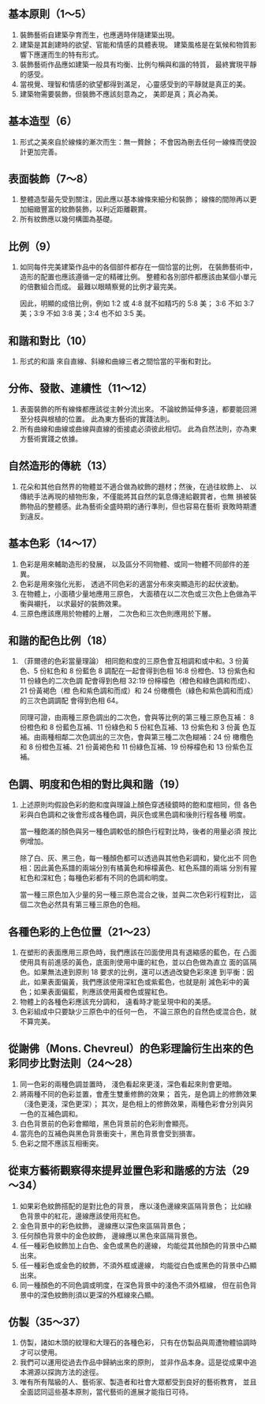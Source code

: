 基本原則（1～5）
----------------

1. 裝飾藝術自建築孕育而生，也應適時伴隨建築出現。
1. 建築是其創建時的欲望、官能和情感的具體表現。
	建築風格是在氣候和物質影響下應運而生的特有形式。
1. 裝飾藝術作品應如建築一般具有均衡、比例勻稱與和諧的特質，
	最終實現平靜的感受。
1. 當視覺、理智和情感的欲望都得到滿足，
	心靈感受到的平靜就是真正的美。
1. 建築物需要裝飾，但裝飾不應該刻意為之，
	美即是真；真必為美。


基本造型（6）
-------------

1. 形式之美來自於線條的漸次而生：無一贅餘；
	不會因為刪去任何一線條而使設計更加完善。


表面裝飾（7～8）
----------------

1. 整體造型最先受到關注，因此應以基本線條來細分和裝飾；
	線條的間隙再以更加細緻豐富的紋飾裝飾，以利近距離觀賞。
1. 所有紋飾應以幾何構圖為基礎。


比例（9）
---------

1. 如同每件完美建築作品中的各個部件都存在一個恰當的比例，
	在裝飾藝術中，造形的配置也應該遵循一定的精確比例。
	整體和各別部件都應該由某個小單元的倍數組合而成。
	最難以眼睛察覺的比例才最完美。
	
	因此，明顯的成倍比例，例如 1:2 或 4:8 就不如精巧的 5:8 美；
	3:6 不如 3:7 美；3:9 不如 3:8 美；3:4 也不如 3:5 美。
	
	
和諧和對比（10）
----------------
	
1. 形式的和諧
	來自直線、斜線和曲線三者之間恰當的平衡和對比。


分佈、發散、連續性（11～12）
----------------------------

1. 表面裝飾的所有線條都應該從主幹分流出來。
	不論紋飾延伸多遠，都要能回溯至分枝與根植的位置。
	此為東方藝術的實踐法則。
1. 所有曲線和曲線或曲線與直線的銜接處必須彼此相切。
	此為自然法則，亦為東方藝術實踐之依據。


自然造形的傳統（13）
--------------------

1. 花朵和其他自然界的物體並不適合做為紋飾的題材；然後，在過往紋飾上、
	以傳統手法再現的植物形象，不僅能將其自然的氣息傳達給觀賞者，也無
	損被裝飾物品的整體感。此為藝術全盛時期的通行準則，但也容易在藝術
	衰敗時期遭到違反。


基本色彩（14～17）
------------------

1. 色彩是用來輔助造形的發展，
	以及區分不同物體、或同一物體不同部件的差異。
1. 色彩是用來強化光影，
	透過不同色彩的適當分布來突顯造形的起伏波動。
1. 在物體上，小面積少量地應用三原色，
	大面積在以二次色或三次色上色做為平衡與襯托，
	以求最好的裝飾效果。
1. 三原色應該應用於物體的上層，
	二次色和三次色則應用於下層。


和諧的配色比例（18）
--------------------

1. （菲爾德的色彩當量理論）
	相同飽和度的三原色會互相調和或中和。3 份黃色、5 份紅色和 8 份藍色 8
	調配在一起會得到色相 16:8 份橙色、13 份紫色和 11 份綠色的二次色調
	配會得到色相 32:19 份檸檬色（橙色和綠色調和而成）、21 份黃褐色（橙
	色和紫色調和而成）和 24 份橄欖色（綠色和紫色調和而成）的三次色調調配
	會得到色相 64。
	
	同理可證，由兩種三原色調出的二次色，會與等比例的第三種三原色互補：
	8 份橙色和 8 份藍色互補、11 份綠色和 5 份紅色互補、13 份紫色和 3 份黃
	色互補。由兩種相鄰二次色調出的三次色，會與第三種二次色糊補：24 份
	橄欖色和 8 份橙色互補、21 份黃褐色和 11 份綠色互補、19 份檸檬色和 13
	份紫色互補。


色調、明度和色相的對比與和諧（19）
----------------------------------

1. 上述原則均假設色彩的飽和度與理論上顏色穿透稜鏡時的飽和度相同，但
	各色彩與白色調和之後會形成各種色調，與灰色或黑色調和後則行程各種
	明度。
	
	當一種飽滿的顏色與另一種色調較低的顏色行程對比時，後者的用量必須
	按比例增加。
	
	除了白、灰、黑三色，每一種顏色都可以透過與其他色彩調和，變化出不
	同色相：因此黃色系譜的兩端分別有橘黃色和檸檬黃色、紅色系譜的兩端
	分別有猩紅色和深紅色；每種色彩都有不同的色調和明度。
	
	當一種三原色加入少量的另一種三原色混合之後，並與二次色彩行程對比，
	這個二次色必然具有第三種三原色的色相。


各種色彩的上色位置（21～23）
----------------------------

1. 在塑形的表面應用三原色時，我們應該在凹面使用具有退縮感的藍色，在
	凸面使用具有前進感的黃色，底面則使用中庸的紅色，並以白色做為直立
	面的區隔色。如果無法達到原則 18 要求的比例，還可以透過改變色彩來達
	到平衡：因此，如果表面偏黃，我們應該使用深紅色或紫藍色，也就是削
	減色彩中的黃色；如果表面偏藍，則應該使用黃橙色或猩紅色。
1. 物體上的各種色彩應該充分調和，
	遠看時才能呈現中和的美感。
1. 色彩組成中只要缺少三原色中的任何一色，
	不論三原色的自然色或混合色，就不算完美。


從謝佛（Mons. Chevreul）的色彩理論衍生出來的色彩同步比對法則（24～28）
----------------------------------------------------------------------

1. 同一色彩的兩種色調並置時，
	淺色看起來更淺，深色看起來則會更暗。
1. 將兩種不同的色彩並置，會產生雙重修飾的效果；
	首先，是色調上的修飾效果（淺色更淺，深色更深）；
	其次，是色相上的修飾效果，兩種色彩會分別與另一色的互補色調和。
1. 白色背景前的色彩會顯暗，黑色背景前的色彩則會顯亮。
1. 當亮色的互補色與黑色背景衝突十，黑色背景會受到損害。
1. 色彩之間不應該互相衝突。


從東方藝術觀察得來提昇並置色彩和諧感的方法（29～34）
----------------------------------------------------

1. 如果彩色紋飾搭配的是對比色的背景，
	應以淺色邊線來區隔背景色；
	比如綠色背景中的紅花，邊線應該使用亮紅色。
1. 金色背景中的彩色紋飾，
	邊線應以深色來區隔背景色；
1. 任何顏色背景中的金色紋飾，
	邊線應以黑色來區隔背景色。
1. 任一種彩色紋飾加上白色、金色或黑色的邊線，
	均能從其他顏色的背景中凸顯出來。
1. 任一種彩色或金色的紋飾，不須外框或邊線，
	均能從白色或黑色的背景中凸顯出來。
1. 同一種顏色的不同色調或明度，在深色背景中的淺色不須外框線，
	但在前色背景中的深色紋飾則須以更深的外框線來凸顯。


仿製（35～37）
--------------

1. 仿製，諸如木頭的紋理和大理石的各種色彩，
	只有在仿製品與周遭物體協調時才可以使用。
1. 我們可以運用從過去作品中歸納出來的原則，
	並非作品本身。這是從成果中追本溯源以探詢方法的途徑。
1. 唯有所有階級的人、藝術家、製造者和社會大眾都受到良好的藝術教育，
	並且全面認同這些基本原則，當代藝術的進展才能指日可待。
